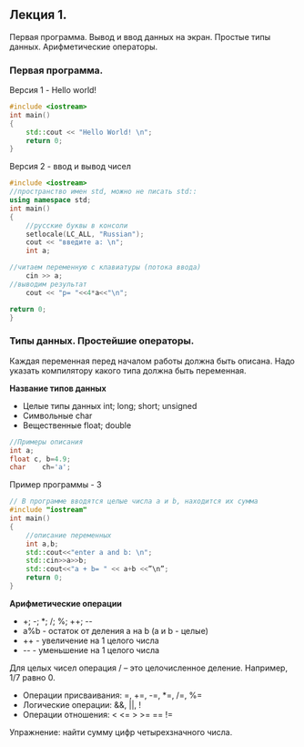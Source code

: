 ## Лекция 1.

Первая программа. Вывод и ввод данных на экран. Простые типы данных. Арифметические операторы.

### Первая программа. 

Версия 1  - Hello world!

```C++
#include <iostream>
int main()
{
	std::cout << "Hello World! \n"; 
	return 0; 
}
```

Версия 2  - ввод и вывод чисел

```C++
#include <iostream>
//пространство имен std, можно не писать std:: 
using namespace std;
int main()
{
	//русские буквы в консоли
	setlocale(LC_ALL, "Russian");
	cout << "введите a: \n"; 
	int a;

//читаем переменную с клавиатуры (потока ввода)
	cin >> a;
//выводим результат
	cout << "p= "<<4*a<<"\n";

return 0;
}
```

### Типы данных. Простейшие операторы. 

Каждая переменная перед началом работы должна быть описана.  Надо указать компилятору какого типа должна быть переменная. 

**Название типов данных**	

- Целые типы данных int; long; short; unsigned
- Символьные char
- Вещественные float; double	

```C++
//Примеры описания
int a;
float c, b=4.9;
char 	ch='a';
```

Пример программы - 3

```C++
// В программе вводятся целые числа a и b, находится их сумма 
#include "iostream"
int main()
{
	//описание переменных
	int a,b; 
	std::cout<<"enter a and b: \n";
	std::cin>>a>>b;
	std::cout<<"a + b= " << a+b <<”\n”;
	return 0;
}
```

**Арифметические операции**

- +;   -;   *;   /;   %;   ++;   --
- a%b - остаток от деления a на b (a и b - целые)
- ++  - увеличение на 1 целого числа
- --  - уменьшение на 1 целого числа

Для целых чисел операция / – это целочисленное деление. Например, 1/7  равно 0.

- Операции присваивания:        =, +=, -=, *=, /=, %=
- Логические операции: &&,   ||, !
- Операции отношения:      <   <=   >   >=   ==   !=

Упражнение: найти сумму цифр четырехзначного числа. 
